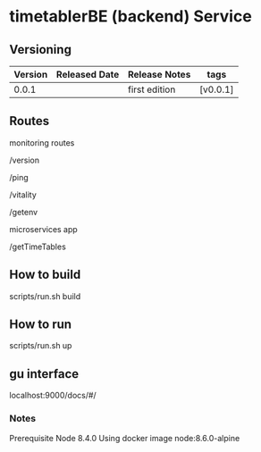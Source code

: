 # timetablerBE (backend)  Service

## Versioning

Version | Released Date | Release Notes                                             |tags		|
--------|---------------|-----------------------------------------------------------|----------	|
0.0.1	|	            |	first edition                                           | [v0.0.1]  |


## Routes
monitoring routes

/version

/ping

/vitality

/getenv

microservices app

/getTimeTables

## How to build
scripts/run.sh build
## How to run
scripts/run.sh up

## gu interface
localhost:9000/docs/#/

### Notes
Prerequisite Node 8.4.0
Using docker image node:8.6.0-alpine